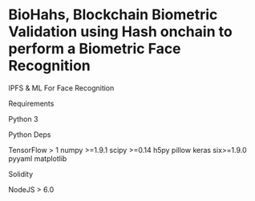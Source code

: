 # BioHahs, Blockchain Biometric Validation using Hash onchain to perform a Biometric Face Recognition
IPFS &amp; ML For Face Recognition

Requirements

Python 3

Python Deps
 
 TensorFlow > 1
 numpy >=1.9.1
 scipy >=0.14
 h5py
 pillow
 keras
 six>=1.9.0
 pyyaml
 matplotlib

Solidity 

NodeJS  > 6.0



